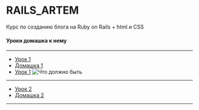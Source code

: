 # RAILS_ARTEM


Курс по созданию блога на Ruby on Rails  + html и CSS


#### Уроки домашка к нему
---
+  [Урок 1](https://github.com/kirillz/RAILS_BLOG/Lesson1/Course(Lesson1).pdf)
+  [Домашка 1](https://github.com/kirillz/RAILS_BLOG/Lesson1/index.html)
+  [Урок 1](https://kirillz.github.io/RAILS_BLOG/Lesson1/Course(Lesson1).pdf) ![Что должно быть](https://kirillz.github.io/RAILS_BLOG/Lesson1/example.jpg)

---
+  [Урок 2](https://kirillz.github.io/RAILS_BLOG/Lesson2/Course(Lesson2).pdf)
+  [Домашка 2](https://kirillz.github.io/RAILS_BLOG/Lesson2/index.html)
---
